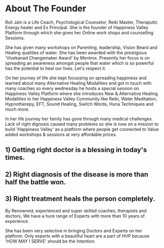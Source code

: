 # About The Founder

Roli Jain is a Life Coach, Psychological Counselor, Reiki Master, Theraputic Energy healer and Ex Principal. She is the founder of Happiness Valley Platform through which she gives her Online work shops and counselling Sessions.

She has given many workshops on Parenting, leadership, Vision Beard and Healing qualities of water. She has been awarded with the prestigious 'Vivekanad Changemaker Award' by Mentrox. Presently her focus is on spreading an awareness amongst people that water which is so powerful has the potential to heal our lives. Let's respect it.

On her journey of life she kept focussing on spreading happiness and learned about many Alternative Healing Modalities and got in touch with many coaches so every wednesday he hosts a special session on Happiness Valley Platform where she introduces New & Alternative Healing Modalities to her Happiness Valley Community like Reiki, Water Meditation, Hypnotherepy, EFT, Sound Healing, Switch Words, Huna Techniques and much more.

In her life journey her family has gone through many medical challenges. Lack of right dignosis caused many problems so she is now on a mission to build 'Happiness Valley' as a platform where people get connected to Value added workshops & sessions at very affordable prices.

## 1) Getting right doctor is a blessing in today's times.

## 2) Right diagnosis of the disease is more than half the battle won.

## 3) Right treatment heals the person completely.

By Renowned, experienced and super skilled coaches, therapists and doctors, We have a hure range of Experts with more than 10 years of experience.

She has been very selective in bringing Doctors and Experts on her platform. Only experts with a beautiful heart are a part of HVP because 'HOW MAY I SERVE' should be the Intention.